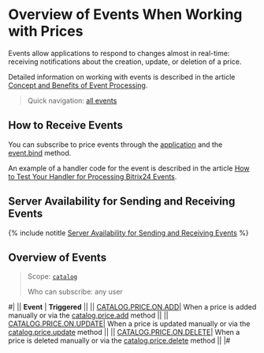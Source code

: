 # Overview of Events When Working with Prices

Events allow applications to respond to changes almost in real-time: receiving notifications about the creation, update, or deletion of a price.

Detailed information on working with events is described in the article [Concept and Benefits of Event Processing](../../../events/index.md).

> Quick navigation: [all events](#all-events)

## How to Receive Events

You can subscribe to price events through the [application](./../../../app-installation/index.md) and the [event.bind](./../../../events/event-bind.md) method.

An example of a handler code for the event is described in the article [How to Test Your Handler for Processing Bitrix24 Events](../../../events/test-handler.md).

## Server Availability for Sending and Receiving Events

{% include notitle [Server Availability for Sending and Receiving Events](../../../../_includes/events-index.md) %}

## Overview of Events

> Scope: [`catalog`](../../../scopes/permissions.md)
>
> Who can subscribe: any user

#|
|| **Event** | **Triggered** ||
|| [CATALOG.PRICE.ON.ADD](catalog-price-on-add.md)| When a price is added manually or via the [catalog.price.add](../catalog-price-add.md) method ||
|| [CATALOG.PRICE.ON.UPDATE](catalog-price-on-update.md)| When a price is updated manually or via the [catalog.price.update](../catalog-price-update.md) method ||
|| [CATALOG.PRICE.ON.DELETE](catalog-price-on-delete.md)| When a price is deleted manually or via the [catalog.price.delete](../catalog-price-delete.md) method ||
|#